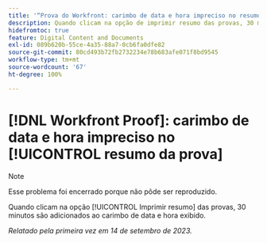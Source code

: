 ```yaml
---
title: '“Prova do Workfront: carimbo de data e hora impreciso no resumo da prova”'
description: Quando clicam na opção de imprimir resumo das provas, 30 minutos são adicionados ao carimbo de data e hora exibido.
hidefromtoc: true
feature: Digital Content and Documents
exl-id: 089b620b-55ce-4a35-88a7-0cb6fa0dfe82
source-git-commit: 80cd493b72fb2732234e78b683afe071f8bd9545
workflow-type: tm+mt
source-wordcount: '67'
ht-degree: 100%

---
```


# [!DNL Workfront Proof]: carimbo de data e hora impreciso no [!UICONTROL resumo da prova]

>[!NOTE]
>
>Esse problema foi encerrado porque não pôde ser reproduzido.

Quando clicam na opção [!UICONTROL Imprimir resumo] das provas, 30 minutos são adicionados ao carimbo de data e hora exibido.

_Relatado pela primeira vez em 14 de setembro de 2023._

